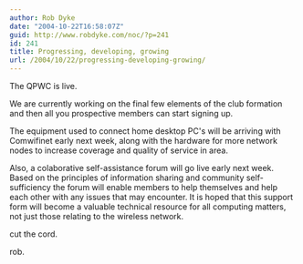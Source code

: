 ```yaml
---
author: Rob Dyke
date: "2004-10-22T16:58:07Z"
guid: http://www.robdyke.com/noc/?p=241
id: 241
title: Progressing, developing, growing
url: /2004/10/22/progressing-developing-growing/
---
```

The QPWC is live.

We are currently working on the final few elements of the club formation and then all you prospective members can start signing up.

The equipment used to connect home desktop PC's will be arriving with Comwifinet early next week, along with the hardware for more network nodes to increase coverage and quality of service in area.

Also, a colaborative self-assistance forum will go live early next week. Based on the principles of information sharing and community self-sufficiency the forum will enable members to help themselves and help each other with any issues that may encounter. It is hoped that this support form will become a valuable technical resource for all computing matters, not just those relating to the wireless network.

cut the cord.

rob.